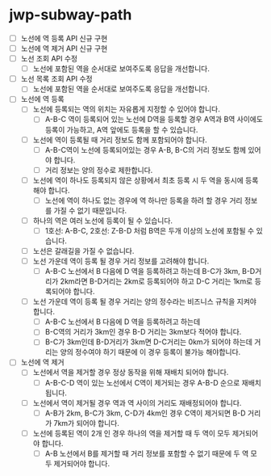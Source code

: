 # jwp-subway-path
- [ ] 노선에 역 등록 API 신규 구현
- [ ] 노선에 역 제거 API 신규 구현
- [ ] 노선 조회 API 수정
  - [ ] 노선에 포함된 역을 순서대로 보여주도록 응답을 개선합니다.
- [ ] 노선 목록 조회 API 수정
  - [ ] 노선에 포함된 역을 순서대로 보여주도록 응답을 개선합니다.

- [ ] 노선에 역 등록
  - [ ] 노선에 등록되는 역의 위치는 자유롭게 지정할 수 있어야 합니다.
    - [ ] A-B-C 역이 등록되어 있는 노선에 D역을 등록할 경우 A역과 B역 사이에도 등록이 가능하고, A역 앞에도 등록을 할 수 있습니다.
  - [ ] 노선에 역이 등록될 때 거리 정보도 함께 포함되어야 합니다.
    - [ ] A-B-C역이 노선에 등록되어있는 경우 A-B, B-C의 거리 정보도 함께 있어야 합니다.
    - [ ] 거리 정보는 양의 정수로 제한합니다.
  - [ ] 노선에 역이 하나도 등록되지 않은 상황에서 최초 등록 시 두 역을 동시에 등록해야 합니다.
    - [ ] 노선에 역이 하나도 없는 경우에 역 하나만 등록을 하려 할 경우 거리 정보를 가질 수 없기 때문입니다.
  - [ ] 하나의 역은 여러 노선에 등록이 될 수 있습니다.
    - [ ] 1호선: A-B-C, 2호선: Z-B-D 처럼 B역은 두개 이상의 노선에 포함될 수 있습니다.
  - [ ] 노선은 갈래길을 가질 수 없습니다.
  - [ ] 노선 가운데 역이 등록 될 경우 거리 정보를 고려해야 합니다.
    - [ ] A-B-C 노선에서 B 다음에 D 역을 등록하려고 하는데 B-C가 3km, B-D거리가 2km라면 B-D거리는 2km로 등록되어야 하고 D-C 거리는 1km로 등록되어야 합니다.
  - [ ] 노선 가운데 역이 등록 될 경우 거리는 양의 정수라는 비즈니스 규칙을 지켜야 합니다.
    - [ ] A-B-C 노선에서 B 다음에 D 역을 등록하려고 하는데
    - [ ] B-C역의 거리가 3km인 경우 B-D 거리는 3km보다 적어야 합니다.
    - [ ] B-C가 3km인데 B-D거리가 3km면 D-C거리는 0km가 되어야 하는데 거리는 양의 정수여야 하기 때문에 이 경우 등록이 불가능 해야합니다.

- [ ] 노선에 역 제거
  - [ ] 노선에서 역을 제거할 경우 정상 동작을 위해 재배치 되어야 합니다.
    - [ ] A-B-C-D 역이 있는 노선에서 C역이 제거되는 경우 A-B-D 순으로 재배치됩니다.
  - [ ] 노선에서 역이 제거될 경우 역과 역 사이의 거리도 재배정되어야 합니다.
    - [ ] A-B가 2km, B-C가 3km, C-D가 4km인 경우 C역이 제거되면 B-D 거리가 7km가 되어야 합니다.
  - [ ] 노선에 등록된 역이 2개 인 경우 하나의 역을 제거할 때 두 역이 모두 제거되어야 합니다.
    - [ ] A-B 노선에서 B를 제거할 때 거리 정보를 포함할 수 없기 때문에 두 역 모두 제거되어야 합니다.
